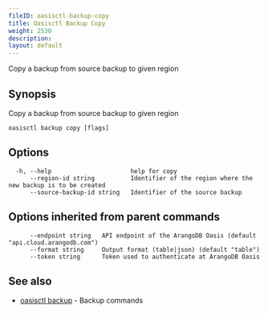 ```yaml
---
fileID: oasisctl-backup-copy
title: Oasisctl Backup Copy
weight: 2530
description: 
layout: default
---
```

Copy a backup from source backup to given region

## Synopsis

Copy a backup from source backup to given region

```
oasisctl backup copy [flags]
```

## Options

```
  -h, --help                      help for copy
      --region-id string          Identifier of the region where the new backup is to be created
      --source-backup-id string   Identifier of the source backup
```

## Options inherited from parent commands

```
      --endpoint string   API endpoint of the ArangoDB Oasis (default "api.cloud.arangodb.com")
      --format string     Output format (table|json) (default "table")
      --token string      Token used to authenticate at ArangoDB Oasis
```

## See also

* [oasisctl backup]()	 - Backup commands

